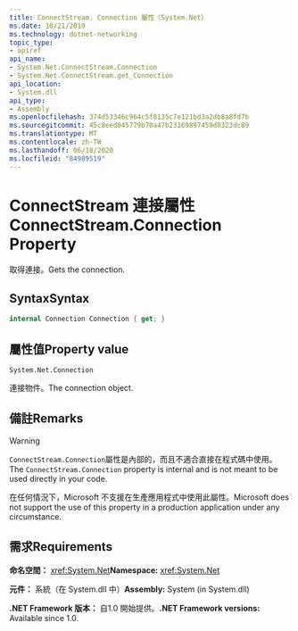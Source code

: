 ```yaml
---
title: ConnectStream. Connection 屬性（System.Net）
ms.date: 10/21/2019
ms.technology: dotnet-networking
topic_type:
- apiref
api_name:
- System.Net.ConnectStream.Connection
- System.Net.ConnectStream.get_Connection
api_location:
- System.dll
api_type:
- Assembly
ms.openlocfilehash: 374d53346c964c5f8135c7e121bd3a2db8a8fd7b
ms.sourcegitcommit: 45c8eed045779b70a47b23169897459d0323dc89
ms.translationtype: MT
ms.contentlocale: zh-TW
ms.lasthandoff: 06/18/2020
ms.locfileid: "84989519"
---
```

# <a name="connectstreamconnection-property"></a><span data-ttu-id="d0fd0-102">ConnectStream 連接屬性</span><span class="sxs-lookup"><span data-stu-id="d0fd0-102">ConnectStream.Connection Property</span></span>

<span data-ttu-id="d0fd0-103">取得連接。</span><span class="sxs-lookup"><span data-stu-id="d0fd0-103">Gets the connection.</span></span>

## <a name="syntax"></a><span data-ttu-id="d0fd0-104">Syntax</span><span class="sxs-lookup"><span data-stu-id="d0fd0-104">Syntax</span></span>

```csharp
internal Connection Connection { get; }
```

## <a name="property-value"></a><span data-ttu-id="d0fd0-105">屬性值</span><span class="sxs-lookup"><span data-stu-id="d0fd0-105">Property value</span></span>

`System.Net.Connection`

<span data-ttu-id="d0fd0-106">連接物件。</span><span class="sxs-lookup"><span data-stu-id="d0fd0-106">The connection object.</span></span>

## <a name="remarks"></a><span data-ttu-id="d0fd0-107">備註</span><span class="sxs-lookup"><span data-stu-id="d0fd0-107">Remarks</span></span>

> [!WARNING]
> <span data-ttu-id="d0fd0-108">`ConnectStream.Connection`屬性是內部的，而且不適合直接在程式碼中使用。</span><span class="sxs-lookup"><span data-stu-id="d0fd0-108">The `ConnectStream.Connection` property is internal and is not meant to be used directly in your code.</span></span>
>
> <span data-ttu-id="d0fd0-109">在任何情況下，Microsoft 不支援在生產應用程式中使用此屬性。</span><span class="sxs-lookup"><span data-stu-id="d0fd0-109">Microsoft does not support the use of this property in a production application under any circumstance.</span></span>

## <a name="requirements"></a><span data-ttu-id="d0fd0-110">需求</span><span class="sxs-lookup"><span data-stu-id="d0fd0-110">Requirements</span></span>

<span data-ttu-id="d0fd0-111">**命名空間：** <xref:System.Net></span><span class="sxs-lookup"><span data-stu-id="d0fd0-111">**Namespace:** <xref:System.Net></span></span>

<span data-ttu-id="d0fd0-112">**元件：** 系統（在 System.dll 中）</span><span class="sxs-lookup"><span data-stu-id="d0fd0-112">**Assembly:** System (in System.dll)</span></span>

<span data-ttu-id="d0fd0-113">**.NET Framework 版本：** 自1.0 開始提供。</span><span class="sxs-lookup"><span data-stu-id="d0fd0-113">**.NET Framework versions:** Available since 1.0.</span></span>
